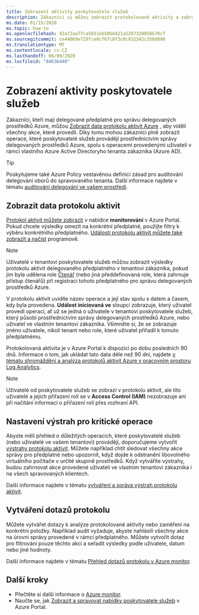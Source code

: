 ```yaml
---
title: Zobrazení aktivity poskytovatele služeb
description: Zákazníci si můžou zobrazit protokolované aktivity a zobrazit akce provedené poskytovateli služeb prostřednictvím delegované správy prostředků Azure.
ms.date: 01/15/2020
ms.topic: how-to
ms.openlocfilehash: 42af2aa7fca5031eb50bd421a5207320858b70cf
ms.sourcegitcommit: ce44069e729fce0cf67c8f3c0c932342c350d890
ms.translationtype: MT
ms.contentlocale: cs-CZ
ms.lasthandoff: 06/09/2020
ms.locfileid: "84636440"
---
```

# <a name="view-service-provider-activity"></a>Zobrazení aktivity poskytovatele služeb

Zákazníci, kteří mají delegované předplatné pro správu delegovaných prostředků Azure, můžou [Zobrazit data protokolu aktivit Azure](../../azure-monitor/platform/platform-logs-overview.md) , aby viděli všechny akce, které provedli. Díky tomu mohou zákazníci plně zobrazit operace, které poskytovatelé služeb provádějí prostřednictvím správy delegovaných prostředků Azure, spolu s operacemi provedenými uživateli v rámci vlastního Azure Active Directoryho tenanta zákazníka (Azure AD).

> [!TIP]
> Poskytujeme také Azure Policy vestavěnou definici zásad pro auditování delegování oborů do spravovaného tenanta. Další informace najdete v tématu [auditování delegování ve vašem prostředí](view-manage-service-providers.md#audit-delegations-in-your-environment).

## <a name="view-activity-log-data"></a>Zobrazit data protokolu aktivit

[Protokol aktivit můžete zobrazit](../../azure-monitor/platform/activity-log-view.md) v nabídce **monitorování** v Azure Portal. Pokud chcete výsledky omezit na konkrétní předplatné, použijte filtry k výběru konkrétního předplatného. [Události protokolu aktivit můžete také zobrazit a načíst](../../azure-monitor/platform/activity-log-view.md) programově.

> [!NOTE]
> Uživatelé v tenantovi poskytovatele služeb můžou zobrazit výsledky protokolu aktivit delegovaného předplatného v tenantovi zákazníka, pokud jim byla udělena role [Čtenář](../../role-based-access-control/built-in-roles.md#reader) (nebo jiná předdefinovaná role, která zahrnuje přístup čtenářů) při registraci tohoto předplatného pro správu delegovaných prostředků Azure.

V protokolu aktivit uvidíte název operace a její stav spolu s datem a časem, kdy byla provedena. **Událost iniciovaná ve** sloupci zobrazuje, který uživatel provedl operaci, ať už se jedná o uživatele v tenantovi poskytovatele služeb, který působí prostřednictvím správy delegovaných prostředků Azure, nebo uživatel ve vlastním tenantovi zákazníka. Všimněte si, že se zobrazuje jméno uživatele, nikoli tenant nebo role, které uživatel přiřadil k tomuto předplatnému.

Protokolovaná aktivita je v Azure Portal k dispozici po dobu posledních 90 dnů. Informace o tom, jak ukládat tato data déle než 90 dní, najdete [v tématu shromáždění a analýza protokolů aktivit Azure v pracovním prostoru Log Analytics](../../azure-monitor/platform/activity-log-collect.md).

> [!NOTE]
> Uživatelé od poskytovatele služeb se zobrazí v protokolu aktivit, ale tito uživatelé a jejich přiřazení rolí se v **Access Control (IAM)** nezobrazuje ani při načítání informací o přiřazení rolí přes rozhraní API.

## <a name="set-alerts-for-critical-operations"></a>Nastavení výstrah pro kritické operace

Abyste měli přehled o důležitých operacích, které poskytovatelé služeb (nebo uživatelé ve vašem tenantovi) provádějí, doporučujeme vytvořit [výstrahy protokolu aktivit](../../azure-monitor/platform/activity-log-alerts.md). Můžete například chtít sledovat všechny akce správy pro předplatné nebo upozornit, když dojde k odstranění libovolného virtuálního počítače v určité skupině prostředků. Když vytváříte výstrahy, budou zahrnovat akce provedené uživateli ve vlastním tenantovi zákazníka i na všech spravovaných klientech.

Další informace najdete v tématu [vytváření a správa výstrah protokolu aktivit](../../azure-monitor/platform/alerts-activity-log.md).

## <a name="create-log-queries"></a>Vytváření dotazů protokolu

Můžete vytvářet dotazy k analýze protokolované aktivity nebo zaměření na konkrétní položky. Například audit vyžaduje, abyste nahlásili všechny akce na úrovni správy provedené v rámci předplatného. Můžete vytvořit dotaz pro filtrování pouze těchto akcí a seřadit výsledky podle uživatele, datum nebo jiné hodnoty.

Další informace najdete v tématu [Přehled dotazů protokolu v Azure monitor](../../azure-monitor/log-query/log-query-overview.md).

## <a name="next-steps"></a>Další kroky

- Přečtěte si další informace o [Azure monitor](../../azure-monitor/index.yml).
- Naučte se, jak [Zobrazit a spravovat nabídky poskytovatele služeb](view-manage-service-providers.md) v Azure Portal.